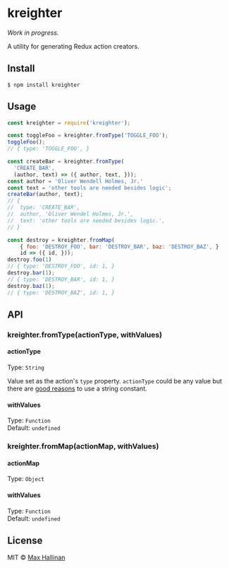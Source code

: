 # kreighter

*Work in progress.*

A utility for generating Redux action creators.


## Install

```
$ npm install kreighter
```


## Usage

```js
const kreighter = require('kreighter');

const toggleFoo = kreighter.fromType('TOGGLE_FOO');
toggleFoo();
// { type: 'TOGGLE_FOO', }

const createBar = kreighter.fromType(
  'CREATE_BAR',
  (author, text) => ({ author, text, }));
const author = 'Oliver Wendell Holmes, Jr.'
const text = 'other tools are needed besides logic';
createBar(author, text);
// {
// 	type: 'CREATE_BAR',
// 	author, 'Oliver Wendel Holmes, Jr.',
// 	text: 'other tools are needed besides logic.',
// }

const destroy = kreighter.fromMap(
	{ foo: 'DESTROY_FOO', bar: 'DESTROY_BAR', baz: 'DESTROY_BAZ', }
	id => ({ id, }));
destroy.foo(1)
// { type: 'DESTROY_FOO', id: 1, }
destroy.bar(1);
// { type: 'DESTROY_BAR', id: 1, }
destroy.baz(1);
// { type: 'DESTROY_BAZ', id: 1, }
```


## API

### kreighter.fromType(actionType, withValues)

#### actionType

Type: `String`

Value set as the action's `type` property. `actionType` could be any value
but there are [good reasons](http://redux.js.org/docs/faq/Actions.html#why-should-type-be-a-string-or-at-least-serializable-why-should-my-action-types-be-constants)
to use a string constant.

#### withValues

Type: `Function`<br>
Default: `undefined`


### kreighter.fromMap(actionMap, withValues)

#### actionMap

Type: `Object`

#### withValues

Type: `Function`<br>
Default: `undefined`


## License

MIT © [Max Hallinan](https://github.com/maxhallinan)
